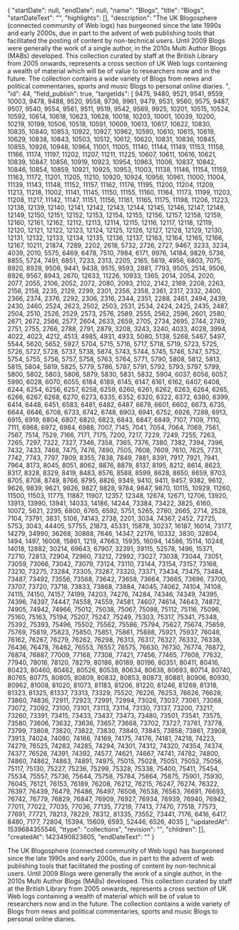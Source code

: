 {
  "startDate": null, 
  "endDate": null, 
  "name": "Blogs", 
  "title": "Blogs", 
  "startDateText": "", 
  "highlights": [], 
  "description": "The UK Blogosphere (connected community of Web logs) has burgeoned since the late 1990s and early 2000s, due in part to the advent of web publishing tools that facilitated the posting of content by non-technical users. Until 2009 Blogs were generally the work of a single author, in the 2010s Multi Author Blogs (MABs) developed. This collection curated by staff at the British Library from 2005 onwards, represents a cross section of UK Web logs containing a wealth of material which will be of value to researchers now and in the future. The collection contains a wide variety of Blogs from news and political commentaries, sports and music Blogs to personal online diaries.  ", 
  "id": 44, 
  "field_publish": true, 
  "targetIds": [
    9475, 
    9480, 
    9521, 
    9541, 
    9559, 
    10003, 
    9478, 
    9488, 
    9520, 
    9558, 
    9736, 
    9961, 
    9479, 
    9531, 
    9560, 
    9575, 
    9487, 
    9507, 
    9540, 
    9554, 
    9561, 
    9511, 
    9519, 
    9542, 
    9569, 
    9925, 
    10201, 
    10515, 
    10524, 
    10592, 
    10614, 
    10618, 
    10623, 
    10628, 
    10018, 
    10203, 
    10001, 
    10039, 
    10200, 
    10219, 
    10199, 
    10506, 
    10518, 
    10591, 
    10609, 
    10613, 
    10617, 
    10622, 
    10830, 
    10835, 
    10840, 
    10853, 
    10922, 
    10927, 
    10962, 
    10590, 
    10610, 
    10615, 
    10619, 
    10629, 
    10838, 
    10843, 
    10503, 
    10512, 
    10612, 
    10620, 
    10831, 
    10836, 
    10845, 
    10855, 
    10926, 
    10948, 
    10964, 
    11001, 
    11005, 
    11140, 
    11144, 
    11149, 
    11153, 
    11158, 
    11166, 
    11174, 
    11197, 
    11202, 
    11207, 
    11211, 
    11225, 
    10607, 
    10611, 
    10616, 
    10621, 
    10839, 
    10847, 
    10856, 
    10919, 
    10923, 
    10954, 
    10963, 
    11006, 
    10837, 
    10842, 
    10846, 
    10854, 
    10859, 
    10921, 
    10925, 
    10953, 
    11003, 
    11138, 
    11146, 
    11154, 
    11159, 
    11163, 
    11172, 
    11201, 
    11205, 
    11210, 
    10920, 
    10924, 
    10956, 
    10961, 
    11000, 
    11004, 
    11139, 
    11143, 
    11148, 
    11152, 
    11157, 
    11162, 
    11176, 
    11195, 
    11200, 
    11204, 
    11209, 
    11213, 
    11218, 
    11002, 
    11141, 
    11145, 
    11150, 
    11155, 
    11160, 
    11164, 
    11173, 
    11199, 
    11203, 
    11208, 
    11217, 
    11142, 
    11147, 
    11151, 
    11156, 
    11161, 
    11165, 
    11175, 
    11198, 
    11206, 
    11223, 
    12138, 
    12139, 
    12140, 
    12141, 
    12142, 
    12143, 
    12144, 
    12145, 
    12146, 
    12147, 
    12148, 
    12149, 
    12150, 
    12151, 
    12152, 
    12153, 
    12154, 
    12155, 
    12156, 
    12157, 
    12158, 
    12159, 
    12160, 
    12161, 
    12162, 
    12112, 
    12113, 
    12114, 
    12115, 
    12116, 
    12117, 
    12118, 
    12119, 
    12120, 
    12121, 
    12122, 
    12123, 
    12124, 
    12125, 
    12126, 
    12127, 
    12128, 
    12129, 
    12130, 
    12131, 
    12132, 
    12133, 
    12134, 
    12135, 
    12136, 
    12137, 
    12163, 
    12164, 
    12165, 
    12166, 
    12167, 
    10211, 
    21874, 
    7289, 
    2202, 
    2618, 
    5732, 
    2726, 
    2727, 
    9467, 
    3233, 
    3234, 
    4039, 
    2010, 
    5575, 
    6469, 
    6478, 
    7510, 
    7984, 
    6171, 
    9976, 
    14184, 
    9829, 
    5736, 
    8855, 
    5724, 
    7491, 
    6851, 
    7233, 
    2313, 
    2205, 
    2165, 
    5619, 
    4956, 
    6803, 
    7075, 
    8920, 
    8928, 
    9508, 
    9441, 
    9438, 
    9515, 
    9593, 
    2881, 
    7793, 
    9505, 
    2514, 
    9506, 
    8926, 
    9567, 
    8943, 
    2670, 
    12633, 
    11226, 
    10933, 
    1365, 
    2014, 
    2054, 
    2020, 
    2077, 
    2055, 
    2106, 
    2052, 
    2072, 
    2080, 
    2093, 
    2102, 
    2142, 
    2169, 
    2208, 
    2263, 
    2156, 
    2158, 
    2235, 
    2129, 
    2299, 
    2301, 
    2356, 
    2358, 
    2361, 
    2317, 
    2332, 
    2400, 
    2366, 
    2374, 
    2376, 
    2292, 
    2306, 
    2316, 
    2344, 
    2351, 
    2288, 
    2461, 
    2494, 
    2439, 
    2430, 
    2460, 
    2524, 
    2623, 
    2502, 
    2503, 
    2531, 
    2534, 
    2424, 
    2425, 
    2435, 
    2487, 
    2504, 
    2510, 
    2526, 
    2529, 
    2573, 
    2576, 
    2589, 
    2555, 
    2562, 
    2596, 
    2601, 
    2580, 
    2671, 
    2672, 
    2566, 
    2577, 
    2604, 
    2633, 
    2659, 
    2705, 
    2734, 
    2695, 
    2744, 
    2749, 
    2751, 
    2755, 
    2766, 
    2788, 
    2791, 
    2879, 
    3208, 
    3243, 
    3240, 
    4033, 
    4028, 
    3994, 
    4022, 
    4023, 
    4212, 
    4513, 
    4985, 
    4931, 
    4933, 
    5080, 
    5138, 
    5268, 
    5467, 
    5497, 
    5544, 
    5620, 
    5652, 
    5927, 
    5704, 
    5715, 
    5716, 
    5717, 
    5718, 
    5719, 
    5723, 
    5725, 
    5726, 
    5727, 
    5728, 
    5737, 
    5738, 
    5874, 
    5743, 
    5744, 
    5745, 
    5746, 
    5747, 
    5752, 
    5754, 
    5755, 
    5756, 
    5757, 
    5758, 
    5763, 
    5764, 
    5771, 
    5790, 
    5808, 
    5812, 
    5813, 
    5815, 
    5804, 
    5819, 
    5825, 
    5779, 
    5786, 
    5787, 
    5791, 
    5792, 
    5793, 
    5797, 
    5799, 
    5800, 
    5802, 
    5803, 
    5806, 
    5879, 
    5830, 
    5831, 
    5832, 
    5904, 
    6037, 
    6056, 
    6057, 
    5990, 
    6028, 
    6070, 
    6055, 
    6184, 
    6189, 
    6145, 
    6147, 
    6161, 
    6162, 
    6407, 
    6408, 
    6244, 
    6254, 
    6256, 
    6257, 
    6258, 
    6259, 
    6260, 
    6261, 
    6262, 
    6263, 
    6264, 
    6265, 
    6266, 
    6267, 
    6268, 
    6270, 
    6273, 
    6335, 
    6352, 
    6320, 
    6322, 
    6372, 
    6380, 
    6399, 
    6414, 
    6448, 
    6451, 
    6583, 
    6481, 
    6482, 
    6487, 
    6679, 
    6601, 
    6602, 
    6673, 
    6735, 
    6644, 
    6646, 
    6708, 
    6733, 
    6742, 
    6748, 
    6903, 
    6941, 
    6752, 
    6926, 
    7288, 
    6913, 
    6915, 
    6919, 
    6804, 
    6807, 
    6820, 
    6823, 
    6843, 
    6847, 
    6849, 
    7107, 
    7109, 
    7110, 
    7111, 
    6968, 
    6972, 
    6984, 
    6988, 
    7007, 
    7145, 
    7041, 
    7054, 
    7064, 
    7069, 
    7561, 
    7567, 
    7514, 
    7529, 
    7166, 
    7171, 
    7175, 
    7200, 
    7217, 
    7229, 
    7249, 
    7255, 
    7263, 
    7265, 
    7297, 
    7322, 
    7327, 
    7346, 
    7358, 
    7365, 
    7376, 
    7380, 
    7382, 
    7394, 
    7396, 
    7432, 
    7433, 
    7468, 
    7475, 
    7476, 
    7490, 
    7505, 
    7608, 
    7609, 
    7610, 
    7625, 
    7731, 
    7742, 
    7743, 
    7797, 
    7809, 
    8355, 
    7838, 
    7849, 
    7881, 
    8391, 
    7917, 
    7921, 
    7941, 
    7964, 
    8173, 
    8045, 
    8051, 
    8062, 
    8876, 
    8879, 
    8137, 
    8195, 
    8212, 
    8614, 
    8623, 
    8317, 
    8328, 
    8329, 
    8419, 
    8483, 
    8576, 
    8588, 
    8599, 
    8628, 
    8650, 
    8659, 
    8703, 
    8705, 
    8708, 
    8749, 
    8766, 
    8795, 
    8826, 
    9349, 
    9410, 
    9411, 
    9457, 
    9382, 
    9612, 
    9626, 
    9839, 
    9621, 
    9826, 
    9827, 
    9828, 
    9784, 
    9847, 
    9870, 
    10115, 
    10929, 
    11260, 
    11500, 
    11503, 
    11775, 
    11887, 
    11907, 
    12357, 
    12348, 
    12674, 
    12671, 
    12706, 
    13920, 
    13913, 
    13990, 
    13941, 
    14033, 
    14186, 
    14244, 
    73384, 
    73422, 
    3825, 
    6160, 
    10072, 
    5621, 
    2295, 
    6800, 
    6765, 
    6592, 
    5751, 
    5265, 
    2780, 
    2665, 
    2714, 
    2528, 
    7104, 
    73791, 
    3831, 
    5106, 
    74143, 
    2738, 
    2201, 
    3034, 
    74367, 
    2452, 
    72725, 
    5753, 
    3043, 
    44405, 
    57755, 
    21873, 
    45331, 
    15878, 
    30237, 
    16187, 
    16014, 
    73177, 
    14279, 
    34990, 
    36268, 
    30888, 
    7646, 
    14347, 
    22176, 
    10332, 
    3830, 
    32804, 
    1494, 
    1497, 
    16008, 
    15861, 
    1219, 
    47663, 
    15935, 
    16094, 
    14586, 
    15114, 
    10248, 
    14018, 
    12882, 
    30214, 
    69643, 
    67907, 
    32391, 
    39115, 
    52578, 
    1496, 
    15371, 
    72710, 
    72813, 
    72904, 
    72960, 
    73212, 
    72992, 
    73027, 
    73038, 
    73044, 
    73051, 
    73059, 
    73066, 
    73042, 
    73079, 
    73124, 
    73110, 
    73144, 
    73154, 
    73157, 
    73168, 
    73210, 
    73275, 
    73284, 
    73305, 
    73287, 
    73320, 
    73371, 
    73434, 
    73475, 
    73484, 
    73487, 
    73492, 
    73556, 
    73568, 
    73642, 
    73658, 
    73664, 
    73665, 
    73696, 
    73700, 
    73707, 
    73720, 
    73718, 
    73833, 
    73868, 
    73884, 
    74045, 
    74062, 
    74104, 
    74108, 
    74115, 
    74150, 
    74157, 
    74199, 
    74203, 
    74276, 
    74284, 
    74346, 
    74349, 
    74395, 
    74396, 
    74397, 
    74447, 
    74558, 
    74559, 
    74581, 
    74607, 
    74614, 
    74643, 
    74872, 
    74905, 
    74942, 
    74966, 
    75012, 
    75038, 
    75067, 
    75098, 
    75112, 
    75116, 
    75096, 
    75160, 
    75163, 
    75194, 
    75207, 
    75247, 
    75249, 
    75303, 
    75317, 
    75341, 
    75348, 
    75392, 
    75393, 
    75496, 
    75502, 
    75562, 
    75586, 
    75794, 
    75627, 
    75674, 
    75659, 
    75769, 
    75819, 
    75823, 
    75850, 
    75851, 
    75861, 
    75888, 
    75921, 
    75937, 
    76048, 
    76162, 
    76267, 
    76279, 
    76262, 
    76298, 
    76313, 
    76317, 
    76327, 
    76332, 
    76338, 
    76436, 
    76478, 
    76462, 
    76553, 
    76557, 
    76575, 
    76630, 
    76730, 
    76774, 
    76872, 
    76874, 
    76887, 
    77009, 
    77168, 
    77308, 
    77421, 
    77456, 
    77465, 
    77608, 
    77632, 
    77940, 
    78016, 
    78120, 
    78279, 
    80186, 
    80189, 
    80196, 
    80351, 
    80411, 
    80416, 
    80423, 
    80460, 
    80462, 
    80526, 
    80538, 
    80634, 
    80638, 
    80693, 
    80714, 
    80740, 
    80765, 
    80775, 
    80805, 
    80809, 
    80832, 
    80853, 
    80873, 
    80881, 
    80906, 
    80930, 
    80962, 
    81008, 
    81020, 
    81073, 
    81183, 
    81206, 
    81220, 
    81246, 
    81269, 
    81318, 
    81323, 
    81325, 
    81337, 
    73313, 
    73329, 
    75520, 
    76226, 
    76253, 
    76626, 
    76628, 
    73860, 
    74836, 
    72911, 
    72923, 
    72991, 
    72994, 
    73026, 
    73037, 
    73061, 
    73068, 
    73072, 
    73092, 
    73100, 
    73101, 
    73113, 
    73114, 
    73130, 
    73137, 
    73200, 
    73217, 
    73260, 
    73391, 
    73415, 
    73433, 
    73437, 
    73473, 
    73480, 
    73501, 
    73541, 
    73575, 
    73580, 
    73606, 
    73632, 
    73636, 
    73657, 
    73668, 
    73702, 
    73727, 
    73761, 
    73778, 
    73799, 
    73808, 
    73820, 
    73822, 
    73830, 
    73840, 
    73845, 
    73858, 
    73861, 
    73908, 
    73913, 
    74024, 
    74080, 
    74166, 
    74169, 
    74175, 
    74176, 
    74181, 
    74218, 
    74223, 
    74279, 
    76525, 
    74283, 
    74285, 
    74294, 
    74301, 
    74312, 
    74320, 
    74354, 
    74374, 
    74377, 
    76526, 
    74391, 
    74392, 
    74577, 
    74621, 
    74667, 
    74741, 
    74782, 
    74800, 
    74860, 
    74862, 
    74863, 
    74891, 
    74975, 
    75015, 
    75028, 
    75051, 
    75052, 
    75056, 
    75117, 
    75130, 
    75227, 
    75236, 
    75299, 
    75328, 
    75338, 
    75400, 
    75411, 
    75454, 
    75534, 
    75557, 
    75736, 
    75644, 
    75758, 
    75784, 
    75864, 
    75875, 
    75901, 
    75930, 
    76045, 
    76121, 
    76153, 
    76189, 
    76208, 
    76212, 
    76215, 
    76247, 
    76274, 
    76322, 
    76397, 
    76439, 
    76479, 
    76486, 
    76497, 
    76508, 
    76538, 
    76563, 
    76691, 
    76693, 
    76742, 
    76779, 
    76829, 
    76847, 
    76909, 
    76927, 
    76934, 
    76939, 
    76940, 
    76942, 
    77011, 
    77022, 
    77035, 
    77036, 
    77135, 
    77219, 
    77413, 
    77470, 
    77518, 
    77573, 
    77691, 
    77721, 
    78213, 
    78229, 
    78312, 
    81335, 
    73552, 
    73441, 
    7176, 
    6416, 
    6417, 
    8480, 
    7177, 
    72804, 
    15394, 
    15609, 
    6593, 
    52446, 
    6526, 
    4035
  ], 
  "updatedAt": 1539684355546, 
  "ttype": "collections", 
  "revision": "", 
  "children": [], 
  "createdAt": 1423490823605, 
  "endDateText": ""
}

The UK Blogosphere (connected community of Web logs) has burgeoned since the late 1990s and early 2000s, due in part to the advent of web publishing tools that facilitated the posting of content by non-technical users. Until 2009 Blogs were generally the work of a single author, in the 2010s Multi Author Blogs (MABs) developed. This collection curated by staff at the British Library from 2005 onwards, represents a cross section of UK Web logs containing a wealth of material which will be of value to researchers now and in the future. The collection contains a wide variety of Blogs from news and political commentaries, sports and music Blogs to personal online diaries.  